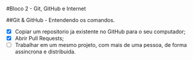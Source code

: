 #Bloco 2 - Git, GitHub e Internet

##Git & GitHub - Entendendo os comandos.

- [X] Copiar um repositorio ja existente no GitHub para o seu computador;
- [X] Abrir Pull Requests;
- [ ] Trabalhar em um mesmo projeto, com mais de uma pessoa, de forma assincrona e distribuida.
